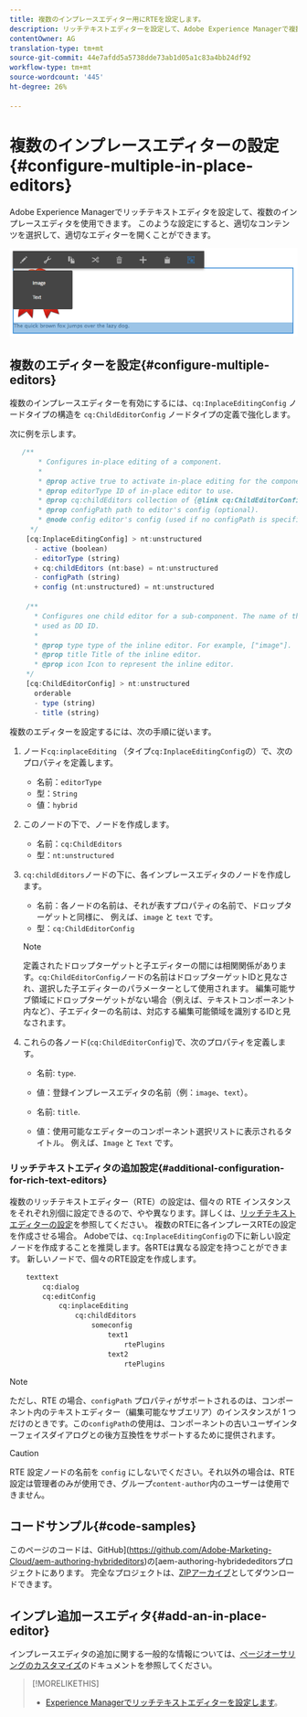 ```yaml
---
title: 複数のインプレースエディター用にRTEを設定します。
description: リッチテキストエディターを設定して、Adobe Experience Managerで複数のインプレースエディターを作成します。
contentOwner: AG
translation-type: tm+mt
source-git-commit: 44e7afdd5a5738dde73ab1d05a1c83a4bb24df92
workflow-type: tm+mt
source-wordcount: '445'
ht-degree: 26%

---
```



# 複数のインプレースエディターの設定{#configure-multiple-in-place-editors}

Adobe Experience Managerでリッチテキストエディタを設定して、複数のインプレースエディタを使用できます。 このような設定にすると、適切なコンテンツを選択して、適切なエディターを開くことができます。

![特定のインプレイスエディタ](assets/rte-inplace-editor.png)

## 複数のエディターを設定{#configure-multiple-editors}

複数のインプレースエディターを有効にするには、`cq:InplaceEditingConfig` ノードタイプの構造を `cq:ChildEditorConfig` ノードタイプの定義で強化します。

次に例を示します。

```js
   /**
       * Configures in-place editing of a component.
       *
       * @prop active true to activate in-place editing for the component.
       * @prop editorType ID of in-place editor to use.
       * @prop cq:childEditors collection of {@link cq:ChildEditorConfig} nodes.
       * @prop configPath path to editor's config (optional).
       * @node config editor's config (used if no configPath is specified; optional).
     */
    [cq:InplaceEditingConfig] > nt:unstructured
      - active (boolean)
      - editorType (string)
      + cq:childEditors (nt:base) = nt:unstructured
      - configPath (string)
      + config (nt:unstructured) = nt:unstructured

    /**
      * Configures one child editor for a sub-component. The name of the this node is
      * used as DD ID.
      *
      * @prop type type of the inline editor. For example, ["image"].
      * @prop title Title of the inline editor.
      * @prop icon Icon to represent the inline editor.
    */
    [cq:ChildEditorConfig] > nt:unstructured
      orderable
      - type (string)
      - title (string)
```

複数のエディターを設定するには、次の手順に従います。

1. ノード`cq:inplaceEditing` （タイプ`cq:InplaceEditingConfig`の）で、次のプロパティを定義します。

   * 名前：`editorType`
   * 型：`String`
   * 値：`hybrid`

1. このノードの下で、ノードを作成します。

   * 名前：`cq:ChildEditors`
   * 型：`nt:unstructured`

1. `cq:childEditors`ノードの下に、各インプレースエディタのノードを作成します。

   * 名前：各ノードの名前は、それが表すプロパティの名前で、ドロップターゲットと同様に、 例えば、`image` と `text` です。
   * 型：`cq:ChildEditorConfig`

   >[!NOTE]
   >
   >定義されたドロップターゲットと子エディターの間には相関関係があります。`cq:ChildEditorConfig`ノードの名前はドロップターゲットIDと見なされ、選択した子エディターのパラメーターとして使用されます。 編集可能サブ領域にドロップターゲットがない場合（例えば、テキストコンポーネント内など）、子エディターの名前は、対応する編集可能領域を識別するIDと見なされます。

1. これらの各ノード(`cq:ChildEditorConfig`)で、次のプロパティを定義します。

   * 名前: `type`.
   * 値：登録インプレースエディタの名前（例：`image`、`text`）。

   * 名前: `title`.
   * 値：使用可能なエディターのコンポーネント選択リストに表示されるタイトル。 例えば、`Image` と `Text` です。

### リッチテキストエディタの追加設定{#additional-configuration-for-rich-text-editors}

複数のリッチテキストエディター（RTE）の設定は、個々の RTE インスタンスをそれぞれ別個に設定できるので、やや異なります。詳しくは、[リッチテキストエディターの設定](/help/sites-administering/rich-text-editor.md)を参照してください。 複数のRTEに各インプレースRTEの設定を作成させる場合。 Adobeでは、`cq:InplaceEditingConfig`の下に新しい設定ノードを作成することを推奨します。各RTEは異なる設定を持つことができます。 新しいノードで、個々のRTE設定を作成します。

```xml
    texttext
        cq:dialog
        cq:editConfig
            cq:inplaceEditing
                cq:childEditors
                    someconfig
                        text1
                            rtePlugins
                        text2
                            rtePlugins
```

>[!NOTE]
>
>ただし、RTE の場合、`configPath` プロパティがサポートされるのは、コンポーネント内のテキストエディター（編集可能なサブエリア）のインスタンスが 1 つだけのときです。この`configPath`の使用は、コンポーネントの古いユーザインターフェイスダイアログとの後方互換性をサポートするために提供されます。

>[!CAUTION]
>
>RTE 設定ノードの名前を `config` にしないでください。それ以外の場合は、RTE設定は管理者のみが使用でき、グループ`content-author`内のユーザーは使用できません。

## コードサンプル{#code-samples}

このページのコードは、GitHub](https://github.com/Adobe-Marketing-Cloud/aem-authoring-hybrideditors)の[aem-authoring-hybridededitorsプロジェクトにあります。 完全なプロジェクトは、[ZIPアーカイブ](https://github.com/Adobe-Marketing-Cloud/aem-authoring-hybrideditors/archive/master.zip)としてダウンロードできます。

## インプレ追加ースエディタ{#add-an-in-place-editor}

インプレースエディタの追加に関する一般的な情報については、[ページオーサリングのカスタマイズ](/help/sites-developing/customizing-page-authoring-touch.md#add-new-in-place-editor)のドキュメントを参照してください。

>[!MORELIKETHIS]
>
>* [Experience Managerでリッチテキストエディターを設定します](/help/sites-administering/rich-text-editor.md)。

